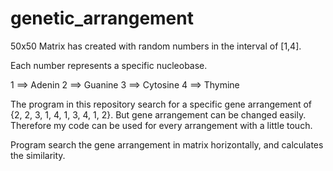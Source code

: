 # genetic_arrangement

50x50 Matrix has created with random numbers in the interval of [1,4].

Each number represents a specific nucleobase. 

1 ==> Adenin
2 ==> Guanine
3 ==> Cytosine
4 ==> Thymine

The program in this repository search for a specific gene arrangement of {2, 2, 3, 1, 4, 1, 3, 4, 1, 2}. 
But gene arrangement can be changed easily. Therefore my code can be used for every arrangement with a little touch.

Program search the gene arrangement in matrix horizontally, and calculates the similarity.
